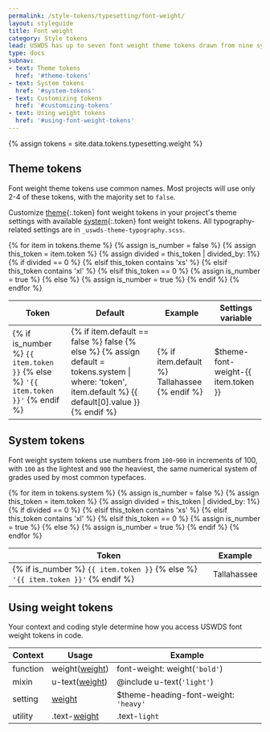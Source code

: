 ```yaml
---
permalink: /style-tokens/typesetting/font-weight/
layout: styleguide
title: Font weight
category: Style tokens
lead: USWDS has up to seven font weight theme tokens drawn from nine system tokens.
type: docs
subnav:
- text: Theme tokens
  href: '#theme-tokens'
- text: System tokens
  href: '#system-tokens'
- text: Customizing tokens
  href: '#customizing-tokens'
- text: Using weight tokens
  href: '#using-font-weight-tokens'
---
```


{% assign tokens = site.data.tokens.typesetting.weight %}

## Theme tokens
Font weight theme tokens use common names. Most projects will use only 2-4 of these tokens, with the majority set to `false`.

Customize [theme](#theme-tokens){:.token} font weight tokens in your project's theme settings with available [system](#system-tokens){:.token} font weight tokens. All typography-related settings are in `_uswds-theme-typography.scss`.

<div class="site-table-wrapper overflow-hidden">
  <table class="usa-table-borderless site-table-responsive width-full">
    <thead>
      <tr>
        <th scope="col">Token</th>
        <th scope="col">Default</th>
        <th scope="col">Example</th>
        <th scope="col">Settings variable</th>
      </tr>
    </thead>
    <tbody class="font-mono-2xs">
      {% for item in tokens.theme %}
        {% assign is_number = false %}
        {% assign this_token = item.token %}
        {% assign divided = this_token | divided_by: 1%}
        {% if divided == 0 %}
        {% elsif this_token contains 'xs' %}
        {% elsif this_token contains 'xl' %}
        {% elsif this_token == 0 %}
          {% assign is_number = true %}
        {% else %}
          {% assign is_number = true %}
        {% endif %}
        <tr>
          <td scope="row" data-title="Theme token">
            <span>
              {% if is_number %}
                <code class="text-no-wrap">{{ item.token }}</code>
              {% else %}
                <code class="text-no-wrap">'{{ item.token }}'</code>
              {% endif %}
            </span>
          </td>
          <td data-title="Default">
            <span>
              {% if item.default == false %}
                false
              {% else %}
                {% assign default = tokens.system
                  | where: 'token', item.default %}
                {{ default[0].value }}
              {% endif %}
            </span>
          </td>
          <td data-title="Example" class="overflow-hidden">
            {% if item.default %}
              <span class="font-sans-8 text-{{ item.token }}">
                Tallahassee
              </span>
            {% endif %}
          </td>
          <td data-title="Settings var">
            <span>
              $theme-font-weight-{{ item.token }}
            </span>
          </td>
        </tr>
      {% endfor %}
    </tbody>
  </table>
</div>

## System tokens
Font weight system tokens use numbers from `100`-`900` in increments of 100, with `100` as the lightest and `900` the heaviest, the same numerical system of grades used by most common typefaces.

<div class="site-table-wrapper overflow-hidden maxw-tablet">
  <table class="usa-table-borderless site-table-responsive width-full">
    <thead>
      <tr>
        <th scope="col">Token</th>
        <th scope="col">Example</th>
      </tr>
    </thead>
    <tbody class="font-mono-2xs">
      {% for item in tokens.system %}
        {% assign is_number = false %}
        {% assign this_token = item.token %}
        {% assign divided = this_token | divided_by: 1%}
        {% if divided == 0 %}
        {% elsif this_token contains 'xs' %}
        {% elsif this_token contains 'xl' %}
        {% elsif this_token == 0 %}
          {% assign is_number = true %}
        {% else %}
          {% assign is_number = true %}
        {% endif %}
        <tr>
          <td scope="row" data-title="Theme token">
            <span>
              {% if is_number %}
                <code class="text-no-wrap">{{ item.token }}</code>
              {% else %}
                <code class="text-no-wrap">'{{ item.token }}'</code>
              {% endif %}
            </span>
          </td>
          <td data-title="Example" class="overflow-hidden">
            <span class="font-sans-8 text-{{ item.token }}">
              Tallahassee
            </span>
          </td>
        </tr>
      {% endfor %}
    </tbody>
  </table>
</div>

## Using weight tokens
Your context and coding style determine how you access USWDS font weight tokens in code.

<div class="site-table-wrapper">
  <table class="usa-table-borderless site-table-responsive">
    <thead>
      <tr>
        <th scope="col">Context</th>
        <th scope="col">Usage</th>
        <th scope="col">Example</th>
      </tr>
    </thead>
    <tbody class="font-mono-2xs">
      <tr>
        <td scope="row" data-title="Context">
          <span class="text-bold font-sans-3">function</span>
        </td>
        <td data-title="Usage">
          <span class="line-height-sans-6">
            weight(<a href="{{ site.baseurl }}/style-tokens/typesetting/font-weight/" class="token">weight</a>)
          </span>
        </td>
        <td data-title="Example">
          <span class="line-height-sans-6">
            font-weight: weight(<code>'bold'</code>)
          </span>
        </td>
      </tr>
      <tr>
        <td scope="row" data-title="Context">
          <span class="font-sans-3">
            <span class="text-bold">mixin</span><br/>
          </span>
        </td>
        <td data-title="Usage">
          <span>
            u-text(<a href="{{ site.baseurl }}/style-tokens/typesetting/font-weight/" class="token">weight</a>)
          </span>
        </td>
        <td data-title="Example">
          <span>
            @include u-text(<code>'light'</code>)
          </span>
        </td>
      </tr>
      <tr>
        <td scope="row" data-title="Context">
          <span>
            <span class="text-bold font-sans-3">setting</span><br/>
          </span>
        </td>
        <td data-title="Usage">
          <span>
            <a href="{{ site.baseurl }}/style-tokens/typesetting/font-weight/" class="token">weight</a>
          </span>
        </td>
        <td data-title="Example">
          <span>
            $theme-heading-font-weight: <code>'heavy'</code>
          </span>
        </td>
      </tr>
      <tr>
        <td scope="row" data-title="Context">
          <span class="font-sans-3">
            <span class="text-bold">utility</span><br/>
          </span>
        </td>
        <td data-title="Usage">
          <span>
            .text-<a href="{{ site.baseurl }}/style-tokens/typesetting/font-weight/" class="token">weight</a>
          </span>
        </td>
        <td data-title="Example">
          <span>
            .text-<code>light</code>
          </span>
        </td>
      </tr>
    </tbody>
  </table>
</div>

